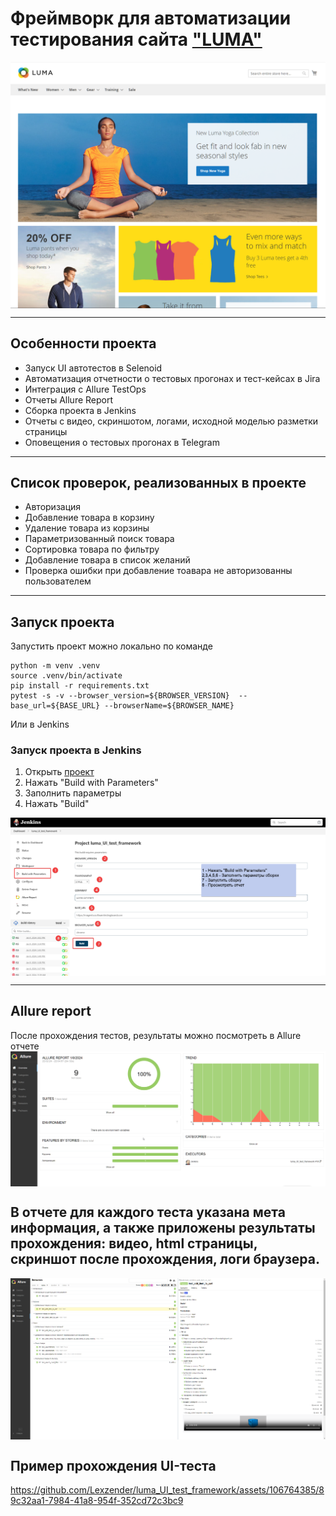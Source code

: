 # Фреймворк для автоматизации тестирования сайта  ["LUMA"](https://magento.softwaretestingboard.com/) 

<img align="center" src="https://github.com/Lexzender/luma_UI_test_framework/blob/main/luma_UI_test_framework/pictures/pqJTNJvc6e.png" />

---

## Особенности проекта
* Запуск UI автотестов в Selenoid
* Автоматизация отчетности о тестовых прогонах и тест-кейсах в Jira
* Интеграция с Allure TestOps
* Отчеты Allure Report
* Сборка проекта в Jenkins
* Отчеты с видео, скриншотом, логами, исходной моделью разметки страницы
* Оповещения о тестовых прогонах в Telegram
---
## Список проверок, реализованных в проекте
* Авторизация
* Добавление товара в корзину
* Удаление товара из корзины
* Параметризованный  поиск товара
* Сортировка товара по фильтру
* Добавление товара в список желаний
* Проверка ошибки при добавление тоавара не авторизованны пользователем

 ---
## Запуск проекта
Запустить проект можно локально по команде

```
python -m venv .venv
source .venv/bin/activate
pip install -r requirements.txt
pytest -s -v --browser_version=${BROWSER_VERSION}  --base_url=${BASE_URL} --browserName=${BROWSER_NAME}
```
Или в Jenkins
### Запуск проекта в Jenkins

1) Открыть [проект](https://jenkins.autotests.cloud/job/luma_UI_test_framework/)
2) Нажать "Build with Parameters"
3) Заполнить параметры 
4) Нажать "Build"
<img align="center" src="https://github.com/Lexzender/luma_UI_test_framework/blob/main/luma_UI_test_framework/pictures/jenkins.png" />

---

## Allure report
После прохождения тестов, результаты можно посмотреть в Allure отчете
<img align="center" src="https://github.com/Lexzender/luma_UI_test_framework/blob/main/luma_UI_test_framework/pictures/ALLURE%20REPORT.png" />

## В отчете для каждого теста указана мета информация, а также приложены результаты прохождения: видео, html страницы, скриншот после прохождения, логи браузера.
<img align="center" src="https://github.com/Lexzender/luma_UI_test_framework/blob/main/luma_UI_test_framework/pictures/allure_Behaviors.png" />

## Пример прохождения UI-теста
https://github.com/Lexzender/luma_UI_test_framework/assets/106764385/89c32aa1-7984-41a8-954f-352cd72c3bc9




